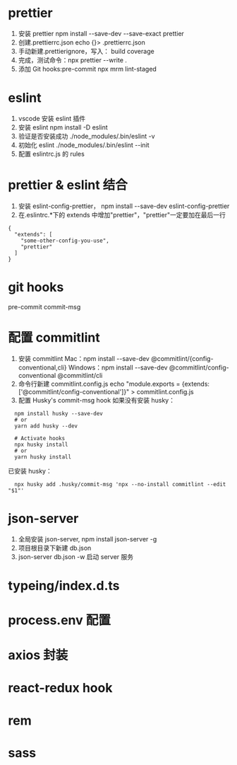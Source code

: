 # prettier

1. 安装 prettier npm install --save-dev --save-exact prettier
2. 创建.prettierrc.json echo {}> .prettierrc.json
3. 手动新建.prettierignore，写入：
   build
   coverage
4. 完成，测试命令：npx prettier --write .
5. 添加 Git hooks:pre-commit
   npx mrm lint-staged

# eslint

1. vscode 安装 eslint 插件
2. 安装 eslint npm install -D eslint
3. 验证是否安装成功 ./node_modules/.bin/eslint -v
4. 初始化 eslint ./node_modules/.bin/eslint --init
5. 配置 eslintrc.js 的 rules

# prettier & eslint 结合

1. 安装 eslint-config-prettier， npm install --save-dev eslint-config-prettier
2. 在.eslintrc.\*下的 extends 中增加"prettier"，"prettier"一定要加在最后一行

```
{
  "extends": [
    "some-other-config-you-use",
    "prettier"
  ]
}
```

# git hooks

pre-commit
commit-msg

# 配置 commitlint

1. 安装 commitlint
   Mac：npm install --save-dev @commitlint/{config-conventional,cli}
   Windows：npm install --save-dev @commitlint/config-conventional @commitlint/cli
2. 命令行新建 commitlint.config.js
   echo "module.exports = {extends: ['@commitlint/config-conventional']}" > commitlint.config.js
3. 配置 Husky's commit-msg hook
   如果没有安装 husky：

```
  npm install husky --save-dev
  # or
  yarn add husky --dev

  # Activate hooks
  npx husky install
  # or
  yarn husky install
```

已安装 husky：

```
  npx husky add .husky/commit-msg 'npx --no-install commitlint --edit "$1"'
```

# json-server

1. 全局安装 json-server, npm install json-server -g
2. 项目根目录下新建 db.json
3. json-server db.json -w 启动 server 服务

# typeing/index.d.ts

# process.env 配置

# axios 封装

# react-redux hook

# rem

# sass
